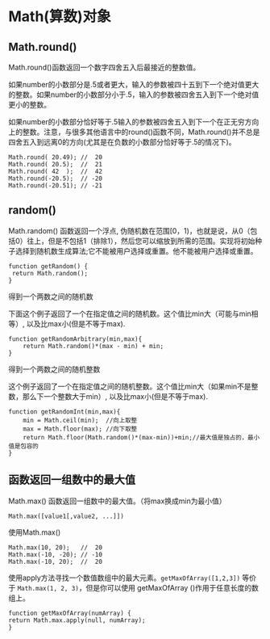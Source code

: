 # Math(算数)对象 #
## Math.round() ##
Math.round()函数返回一个数字四舍五入后最接近的整数值。

如果number的小数部分是.5或者更大，输入的参数被四十五到下一个绝对值更大的整数。如果number的小数部分小于.5，输入的参数被四舍五入到下一个绝对值更小的整数。

如果number的小数部分恰好等于.5输入的参数被四舍五入到下一个在正无穷方向上的整数。注意，与很多其他语言中的round()函数不同，Math.round()并不总是四舍五入到远离0的方向(尤其是在负数的小数部分恰好等于.5的情况下)。

	Math.round( 20.49); //  20
	Math.round( 20.5);  //  21
	Math.round( 42  );  //  42
	Math.round(-20.5);  // -20
	Math.round(-20.51); // -21
## random() ##
Math.random() 函数返回一个浮点,  伪随机数在范围[0，1)，也就是说，从0（包括0）往上，但是不包括1（排除1），然后您可以缩放到所需的范围。实现将初始种子选择到随机数生成算法;它不能被用户选择或重置。他不能被用户选择或重置。

	function getRandom() {
 	 return Math.random();	
	}
得到一个两数之间的随机数

下面这个例子返回了一个在指定值之间的随机数。这个值比min大（可能与min相等）, 以及比max小(但是不等于max).

	function getRandomArbitrary(min,max){
		return Math.random()*(max - min) + min;
	}
得到一个两数之间的随机整数

这个例子返回了一个在指定值之间的随机整数。这个值比min大（如果min不是整数，那么下一个整数大于min）, 以及比max小(但是不等于max).

	function getRandomInt(min,max){
		min = Math.ceil(min);  //向上取整
		max = Math.floor(max); //向下取整
		return Math.floor(Math.random()*(max-min))+min;//最大值是独占的，最小值是包容的
	}
## 函数返回一组数中的最大值 ##
Math.max() 函数返回一组数中的最大值。（将max换成min为最小值）

	Math.max([value1[,value2, ...]]) 
使用Math.max()

	Math.max(10, 20);   //  20
	Math.max(-10, -20); // -10
	Math.max(-10, 20);  //  20
使用apply方法寻找一个数值数组中的最大元素。`getMaxOfArray([1,2,3])` 等价于 `Math.max(1, 2, 3)`，但是你可以使用 getMaxOfArray ()作用于任意长度的数组上。

	function getMaxOfArray(numArray) {
    return Math.max.apply(null, numArray);
	}